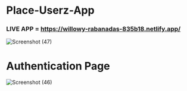 ﻿# Place-Userz-App
### LIVE APP = https://willowy-rabanadas-835b18.netlify.app/
![Screenshot (47)](https://github.com/ishaan51551/Place-Userz-App/assets/98735376/ffd75db1-d27b-4209-b82d-28f992e04f43)
# Authentication Page
![Screenshot (46)](https://github.com/ishaan51551/Place-Userz-App/assets/98735376/a7d50e3c-c302-42ca-9073-1b506c092b54)
